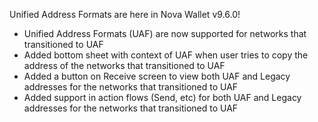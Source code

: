 
Unified Address Formats are here in Nova Wallet v9.6.0! 

- Unified Address Formats (UAF) are now supported for networks that transitioned to UAF
- Added bottom sheet with context of UAF when user tries to copy the address of the networks that transitioned to UAF
- Added a button on Receive screen to view both UAF and Legacy addresses for the networks that transitioned to UAF
- Added support in action flows (Send, etc) for both UAF and Legacy addresses for the networks that transitioned to UAF